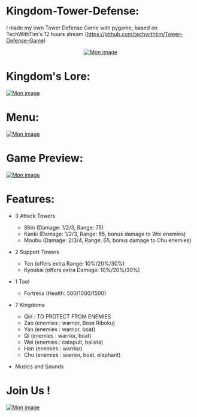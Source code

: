 # Kingdom-Tower-Defense:

I made my own Tower Defense Game with pygame, based on TechWithTim's 12 hours stream (https://github.com/techwithtim/Tower-Defense-Game)

<center><a href='https://www.casimages.com/i/201027062439727203.png.html' target='_blank' title='Mon image'><img src='https://nsa40.casimages.com/img/2020/10/27/201027062439727203.png' border='0' alt='Mon image' /></a></center>


# Kingdom's Lore: 

<a href='https://www.casimages.com/i/201027063031538664.png.html' target='_blank' title='Mon image'><img src='https://nsa40.casimages.com/img/2020/10/27/201027063031538664.png' border='0' alt='Mon image' /></a>

# Menu:

<a href='https://www.casimages.com/i/201030023422960065.png.html' target='_blank' title='Mon image'><img src='https://nsa40.casimages.com/img/2020/10/30/201030023422960065.png' border='0' alt='Mon image' /></a>

# Game Preview:

<a href='https://www.casimages.com/i/201030023640941979.png.html' target='_blank' title='Mon image'><img src='https://nsa40.casimages.com/img/2020/10/30/201030023640941979.png' border='0' alt='Mon image' /></a>

# Features:

- 3 Attack Towers
	- Shin (Damage: 1/2/3, Range: 75)
	- Kanki (Damage: 1/2/3, Range: 65, bonus damage to Wei enemies)
	- Moubu (Damage: 2/3/4, Range: 65, bonus damage to Chu enemies)
- 2 Support Towers
	- Ten (offers extra Range: 10%/20%/30%)
	- Kyoukai (offers extra Damage: 10%/20%/30%)
- 1 Tool
	- Fortress (Health: 500/1000/1500)

- 7 Kingdoms
	- Qin : TO PROTECT FROM ENEMIES
	- Zao (enemies : warrior, Boss Riboku)
	- Yan (enemies : warrior, boat)
	- Qi (enemies : warrior, boat)
	- Wei (enemies : catapult, balista)
	- Han (enemies : warrior)
	- Chu (enemies : warrior, boat, elephant)

- Musics and Sounds

# Join Us !

<a href='https://www.casimages.com/i/201031032339434381.jpg.html' target='_blank' title='Mon image'><img src='https://nsa40.casimages.com/img/2020/10/31/201031032339434381.jpg' border='0' alt='Mon image' /></a>